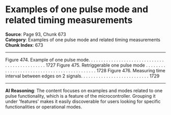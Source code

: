 # Examples of one pulse mode and related timing measurements

**Source**: Page 93, Chunk 673  
**Category**: Examples of one pulse mode and related timing measurements  
**Chunk Index**: 673

---

Figure 474. Example of one pulse mode. . . . . . . . . . . . . . . . . . . . . . . . . . . . . . . . . . . . . . . . . . . . . . 1727
Figure 475. Retriggerable one pulse mode . . . . . . . . . . . . . . . . . . . . . . . . . . . . . . . . . . . . . . . . . . . . 1728
Figure 476. Measuring time interval between edges on 2 signals. . . . . . . . . . . . . . . . . . . . . . . . . . . 1729

---

**AI Reasoning**: The content focuses on examples and modes related to one pulse functionality, which is a feature of the microcontroller. Grouping it under 'features' makes it easily discoverable for users looking for specific functionalities or operational modes.
